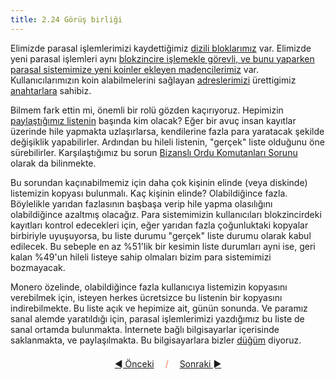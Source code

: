 ```yaml
---
title: 2.24 Görüş birliği
---
```


Elimizde parasal işlemlerimizi kaydettiğimiz [dizili
bloklarımız](2.11_blockchain.md) var.  Elimizde yeni parasal işlemleri
aynı [blokzincire işlemekle görevli, ve bunu yaparken parasal
sistemimize yeni koinler ekleyen madencilerimiz](2.09_miners.md) var.
Kullanıcılarımızın koin alabilmelerini sağlayan
[adreslerimizi](2.21_addresses.md) ürettigimiz
[anahtarlara](2.15_keys.md) sahibiz.

Bilmem fark ettin mi, önemli bir rolü gözden kaçırıyoruz.  Hepimizin
[paylaştığımız listenin](2.10_money_ledger.md) başında kim olacak?
Eğer bir avuç insan kayıtlar üzerinde hile yapmakta uzlaşırlarsa,
kendilerine fazla para yaratacak şekilde değişiklik yapabilirler.
Ardından bu hileli listenin, "gerçek" liste olduğunu öne sürebilirler.
Karşılaştığımız bu sorun [Bizanslı Ordu Komutanları
Sorunu](https://en.wikipedia.org/wiki/Byzantine_fault) olarak da
bilinmekte.

Bu sorundan kaçınabilmemiz için daha çok kişinin elinde (veya
diskinde) listemizin kopyası bulunmalı.  Kaç kişinin elinde?
Olabildiğince fazla.  Böylelikle yarıdan fazlasının başbaşa verip hile
yapma olasılığını olabildiğince azaltmış olacağız.  Para sistemimizin
kullanıcıları blokzincirdeki kayıtları kontrol edecekleri için, eğer
yarıdan fazla çoğunluktaki kopyalar birbiriyle uyuşuyorsa, bu liste
durumu "gerçek" liste durumu olarak kabul edilecek.  Bu sebeple en az
%51'lik bir kesimin liste durumları ayni ise, geri kalan %49'un hileli
listeye sahip olmaları bizim para sistemimizi bozmayacak.

Monero özelinde, olabildiğince fazla kullanıcıya listemizin kopyasını
verebilmek için, isteyen herkes ücretsizce bu listenin bir kopyasını
indirebilmekte.  Bu liste açık ve hepimize ait, günün sonunda.  Ve
paramız sanal alemde yaratıldığı için, parasal işlemlerimizi
yazdığımız bu liste de sanal ortamda bulunmakta.  İnternete bağlı
bilgisayarlar içerisinde saklanmakta, ve paylaşılmakta.  Bu
bilgisayarlara bizler [düğüm](2.25_nodes.md) diyoruz.



<p align='center' style='margin-top: 1.5em;'><span style='margin-right: 1em;'><a href="./2.23_address_reuse.md">◄ Önceki</a></span> <span style='color: #ff774d;'>/</span> <span style='margin-left: 1em;'><a href="./2.25_nodes.md">Sonraki ►</a></span></p>
